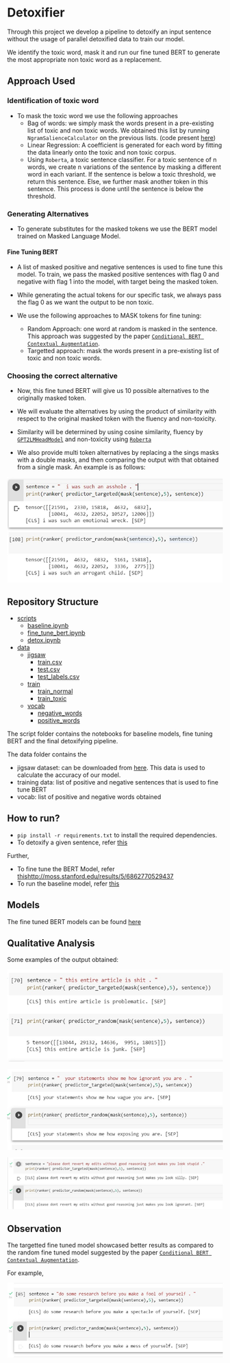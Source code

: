 # Detoxifier

Through this project we develop a pipeline to detoxify an input sentence without the usage of parallel detoxified data to train our model. 

We identify the toxic word, mask it and run our fine tuned BERT to generate the most appropriate non toxic word as a replacement. 

## Approach Used

### Identification of toxic word
- To mask the toxic word we use the following approaches
    - Bag of words: we simply mask the words present in a pre-existing list of toxic and non toxic words. We obtained this list by running `NgramSalienceCalculator` on the previous lists. (code present [here](./script/detox.ipynb))
    - Linear Regression: A  coefficient is generated for each word by fitting the data linearly onto the toxic and non toxic corpus.
    - Using `Roberta`, a toxic sentence classifier. For a toxic sentence of n words, we create n variations of the sentence by masking a different word in each variant. If the sentence is below a toxic threshold, we return this sentence. Else, we further mask another token in this sentence. This process is done until the sentence is below the threshold. 

### Generating Alternatives 
- To generate substitutes for the masked tokens we use the BERT model trained on Masked Language Model. 

#### Fine Tuning BERT

- A list of masked positive and negative sentences is used to fine tune this model. To train, we pass the masked positive sentences with flag 0 and negative with flag 1 into the model, with target being the masked token. 

- While generating the actual tokens for our specific task, we always pass the flag 0 as we want the output to be non toxic.

- We use the following approaches to MASK tokens for fine tuning:
    - Random Approach: one word at random is masked in the sentence. This approach was suggested by the paper [`Conditional BERT Contextual Augmentation`](https://arxiv.org/abs/1812.06705). 
    - Targetted approach: mask the words present in a pre-existing list of toxic and non toxic words.

### Choosing the correct alternative

- Now, this fine tuned BERT will give us 10 possible alternatives to the originally masked token.
- We will evaluate the alternatives by using the product of similarity with respect to the original masked token with the fluency and non-toxicity.
- Similarity will be determined by using cosine similarity, fluency by [`GPT2LMHeadModel`](https://huggingface.co/docs/transformers/model_doc/gpt2) and non-toxicity using [`Roberta`](https://huggingface.co/SkolkovoInstitute/roberta_toxicity_classifier)


- We also provide multi token alternatives by replacing a the sings masks with a double masks, and then comparing the output with that obtained from a single mask. An example is as follows:

![Example 3](./examples/multi.jpeg)

## Repository Structure

 * [scripts](./scripts)
   * [baseline.ipynb](./scripts/baseline.ipynb)
   * [fine_tune_bert.ipynb](./scripts/fine_tune_bert.ipynb)
   * [detox.ipynb](./scripts/detox.ipynb)
 * [data](./data)
   * [jigsaw](./data/jigsaw/)
        * [train.csv](./data/jigsaw/train.csv)
        * [test.csv](./data/jigsaw/test.csv)
        * [test_labels.csv](./data/jigsaw/test_labels.csv)
   * [train](./data/train/)
        * [train_normal](./data/train/train_normal)
        * [train_toxic](./data/train/train_toxic)
   * [vocab](./data/vocab/)
        * [negative_words](./data/vocab/negative_words.txt)
        * [positive_words](./data/vocab/positive_words.txt)

The script folder contains the notebooks for baseline models, fine tuning BERT and the final detoxifying pipeline. 

The data folder contains the 
- jigsaw dataset: can be downloaded from [here](https://www.kaggle.com/c/jigsaw-toxic-comment-classification-challenge). This data is used to calculate the accuracy of our model.
- training data: list of positive and negative sentences that is used to fine tune BERT
- vocab: list of positive and negative words obtained


## How to run?

- `pip install -r requirements.txt` to install the required dependencies.
- To detoxify a given sentence, refer [this](./scripts/detox.ipynb)

Further,
-  To fine tune the BERT Model, refer [this](./scripts/fine_tune_bert.ipynb)http://moss.stanford.edu/results/5/6862770529437
- To run the baseline model, refer [this](./scripts/baseline.ipynb)

## Models

The fine tuned BERT models can be found [here](https://iiitaphyd-my.sharepoint.com/:f:/g/personal/eshika_k_research_iiit_ac_in/EiGJLE_32NVEqzGDiNUx6WgBP6ZGWgYDQjcd6CvvOBBPJw?e=caBKUH)


## Qualitative Analysis

Some examples of the output obtained:

![Example 1](./examples/ex1.jpeg)

![Example 2](./examples/ex2.jpeg)

![Example 3](./examples/ex3.jpeg)

## Observation
The targetted fine tuned model showcased better results as compared to the random fine tuned model suggested by the paper [`Conditional BERT Contextual Augmentation`](https://arxiv.org/abs/1812.06705). 


For example,


![Example 1](./examples/ex4.jpeg)
